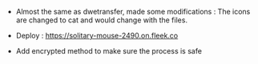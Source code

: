 
  + Almost the same as dwetransfer, made some modifications : The icons are changed to cat and would change with the files.

  + Deploy : https://solitary-mouse-2490.on.fleek.co

  + Add encrypted method to make sure the process is safe
